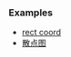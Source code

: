 ### Examples

- [rect coord](https://github.com/yutingzhao1991/echarts-plus/blob/master/examples/rect/base.html)
- [散点图](https://github.com/yutingzhao1991/echarts-plus/blob/master/examples/rect/scatter.html)
